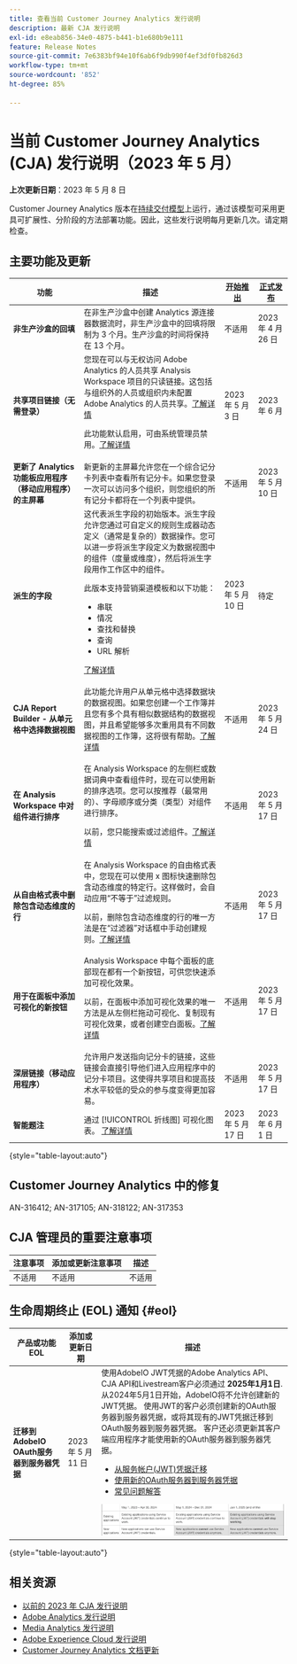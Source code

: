 ```yaml
---
title: 查看当前 Customer Journey Analytics 发行说明
description: 最新 CJA 发行说明
exl-id: e8eab856-34e0-4875-b441-b1e680b9e111
feature: Release Notes
source-git-commit: 7e6383bf94e10f6ab6f9db990f4ef3df0fb826d3
workflow-type: tm+mt
source-wordcount: '852'
ht-degree: 85%

---
```


# 当前 Customer Journey Analytics (CJA) 发行说明（2023 年 5 月）

**上次更新日期**：2023 年 5 月 8 日

Customer Journey Analytics 版本在[持续交付模型](releases.md)上运行，通过该模型可采用更具可扩展性、分阶段的方法部署功能。因此，这些发行说明每月更新几次。请定期检查。

## 主要功能及更新

| 功能 | 描述 | [开始推出](releases.md) | [正式发布](releases.md) |
| ----------- | ---------- | ------- | ---- |
| **非生产沙盒的回填** | 在非生产沙盒中创建 Analytics 源连接器数据流时，非生产沙盒中的回填将限制为 3 个月。生产沙盒的时间将保持在 13 个月。 | 不适用 | 2023 年 4 月 26 日 |
| **共享项目链接（无需登录）** | 您现在可以与无权访问 Adobe Analytics 的人员共享 Analysis Workspace 项目的只读链接。这包括与组织外的人员或组织内未配置 Adobe Analytics 的人员共享。[了解详情](https://experienceleague.adobe.com/docs/analytics/analyze/analysis-workspace/curate-share/share-projects.html?lang=en#share-public-link) <p>此功能默认启用，可由系统管理员禁用。[了解详情](https://experienceleague.adobe.com/docs/analytics/analyze/analysis-workspace/user-preferences.html?lang=en#company-preferences)</p> | 2023 年 5 月 3 日 | 2023 年 6 月 |
| **更新了 Analytics 功能板应用程序（移动应用程序）的主屏幕** | 新更新的主屏幕允许您在一个综合记分卡列表中查看所有记分卡。如果您登录一次可以访问多个组织，则您组织的所有记分卡都将在一个列表中提供。 | 不适用 | 2023 年 5 月 10 日 |
| **派生的字段** | 这代表派生字段的初始版本。派生字段允许您通过可自定义的规则生成器动态定义（通常是复杂的）数据操作。您可以进一步将派生字段定义为数据视图中的组件（度量或维度），然后将派生字段用作工作区中的组件。<p>此版本支持营销渠道模板和以下功能：</p><ul><li>串联</li><li>情况</li><li>查找和替换</li><li>查询</li><li>URL 解析</li></ul> <p>[了解详情](https://experienceleague.adobe.com/docs/analytics-platform/using/cja-dataviews/derived-fields.html)</p> | 2023 年 5 月 10 日 | 待定 |
| **CJA Report Builder - 从单元格中选择数据视图** | 此功能允许用户从单元格中选择数据块的数据视图。如果您创建一个工作簿并且您有多个具有相似数据结构的数据视图，并且希望能够多次重用具有不同数据视图的工作簿，这将很有帮助。[了解详情](https://experienceleague.adobe.com/docs/analytics-platform/using/cja-reportbuilder/select-data-view.html) | 不适用 | 2023 年 5 月 24 日 |
| **在 Analysis Workspace 中对组件进行排序** | <p>在 Analysis Workspace 的左侧栏或数据词典中查看组件时，现在可以使用新的排序选项。您可以按推荐（最常用的）、字母顺序或分类（类型）对组件进行排序。</p><p>以前，您只能搜索或过滤组件。[了解详情](/help/components/overview.md)</p> | 不适用 | 2023 年 5 月 17 日 |
| **从自由格式表中删除包含动态维度的行** | 在 Analysis Workspace 的自由格式表中，您现在可以使用 x 图标快速删除包含动态维度的特定行。这样做时，会自动应用“不等于”过滤规则。<p>以前，删除包含动态维度的行的唯一方法是在“过滤器”对话框中手动创建规则。[了解详情](/help/analysis-workspace/visualizations/freeform-table/filter-and-sort.md)</p> | 不适用 | 2023 年 5 月 17 日 |
| **用于在面板中添加可视化的新按钮** | Analysis Workspace 中每个面板的底部现在都有一个新按钮，可供您快速添加可视化效果。 <p>以前，在面板中添加可视化效果的唯一方法是从左侧栏拖动可视化、复制现有可视化效果，或者创建空白面板。[了解详情](/help/analysis-workspace/visualizations/freeform-analysis-visualizations.md)</p> | 不适用 | 2023 年 5 月 17 日 |
| **深层链接（移动应用程序）** | 允许用户发送指向记分卡的链接，这些链接会直接引导他们进入应用程序中的记分卡项目。这使得共享项目和提高技术水平较低的受众的参与度变得更加容易。 | 不适用 | 2023 年 5 月 17 日 |
| **智能题注** | 通过 [!UICONTROL 折线图] 可视化图表。 [了解详情](/help/analysis-workspace/visualizations/intelligent-captions.md) | 2023 年 5 月 17 日 | 2023 年 6 月 1 日 |

{style="table-layout:auto"}

## Customer Journey Analytics 中的修复

AN-316412; AN-317105; AN-318122; AN-317353

## CJA 管理员的重要注意事项

| 注意事项 | 添加或更新注意事项 | 描述 |
| --- | --- | --- |
| 不适用 | 不适用 | 不适用 |

## 生命周期终止 (EOL) 通知 {#eol}

| 产品或功能 EOL | 添加或更新日期 | 描述 |
| --- | --- | --- |
| **迁移到AdobeIO OAuth服务器到服务器凭据** | 2023 年 5 月 11 日 | 使用AdobeIO JWT凭据的Adobe Analytics API、CJA API和Livestream客户必须通过 **2025年1月1日**. 从2024年5月1日开始，AdobeIO将不允许创建新的JWT凭据。 使用JWT的客户必须创建新的OAuth服务器到服务器凭据，或将其现有的JWT凭据迁移到OAuth服务器到服务器凭据。 客户还必须更新其客户端应用程序才能使用新的OAuth服务器到服务器凭据。 <ul><li>[从服务帐户(JWT)凭据迁移](https://developer.adobe.com/developer-console/docs/guides/authentication/ServerToServerAuthentication/migration/)</li><li>[使用新的OAuth服务器到服务器凭据](https://developer.adobe.com/developer-console/docs/guides/authentication/ServerToServerAuthentication/implementation/)</li><li>[常见问题解答](https://developer.adobe.com/developer-console/docs/guides/authentication/ServerToServerAuthentication/faqs/)</li></ul>![](assets/jwt.png) |

{style="table-layout:auto"}

## 相关资源

* [以前的 2023 年 CJA 发行说明](/help/release-notes/2023.md)
* [Adobe Analytics 发行说明](https://experienceleague.adobe.com/docs/analytics/release-notes/latest.html?lang=zh-Hans)
* [Media Analytics 发行说明](https://experienceleague.adobe.com/docs/media-analytics/using/additional-resources/release-notes.html?lang=zh-Hans)
* [Adobe Experience Cloud 发行说明](https://experienceleague.adobe.com/docs/release-notes/experience-cloud/current.html?lang=zh-Hans)
* [Customer Journey Analytics 文档更新](/help/release-notes/doc-changes.md)
